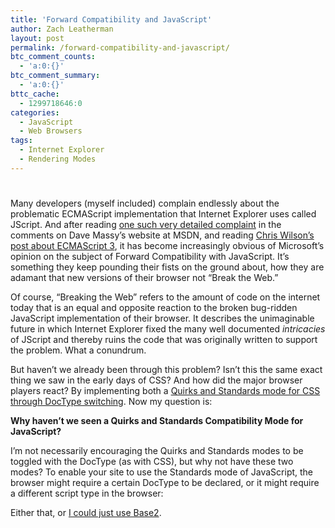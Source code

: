 ```yaml
---
title: 'Forward Compatibility and JavaScript'
author: Zach Leatherman
layout: post
permalink: /forward-compatibility-and-javascript/
btc_comment_counts:
  - 'a:0:{}'
btc_comment_summary:
  - 'a:0:{}'
bttc_cache:
  - 1299718646:0
categories:
  - JavaScript
  - Web Browsers
tags:
  - Internet Explorer
  - Rendering Modes
---
```

# 

Many developers (myself included) complain endlessly about the problematic ECMAScript implementation that Internet Explorer uses called JScript. And after reading [one such very detailed complaint][1] in the comments on Dave Massy’s website at MSDN, and reading [Chris Wilson’s post about ECMAScript 3][2], it has become increasingly obvious of Microsoft’s opinion on the subject of Forward Compatibility with JavaScript. It’s something they keep pounding their fists on the ground about, how they are adamant that new versions of their browser not “Break the Web.”

 [1]: http://blogs.msdn.com/dmassy/archive/2006/11/30/vpc-to-run-ie6-and-ie7-on-the-same-machine.aspx
 [2]: http://blogs.msdn.com/ie/archive/2007/10/30/ecmascript-3-and-beyond.aspx

Of course, “Breaking the Web” refers to the amount of code on the internet today that is an equal and opposite reaction to the broken bug-ridden JavaScript implementation of their browser. It describes the unimaginable future in which Internet Explorer fixed the many well documented *intricacies* of JScript and thereby ruins the code that was originally written to support the problem. What a conundrum.

But haven’t we already been through this problem? Isn’t this the same exact thing we saw in the early days of CSS? And how did the major browser players react? By implementing both a [Quirks and Standards mode for CSS through DocType switching][3]. Now my question is:

 [3]: http://www.quirksmode.org/css/quirksmode.html

**Why haven’t we seen a Quirks and Standards Compatibility Mode for JavaScript?**

I’m not necessarily encouraging the Quirks and Standards modes to be toggled with the DocType (as with CSS), but why not have these two modes? To enable your site to use the Standards mode of JavaScript, the browser might require a certain DocType to be declared, or it might require a different script type in the browser:

    

Either that, or [I could just use Base2][4].

 [4]: http://dean.edwards.name/weblog/2007/03/yet-another/